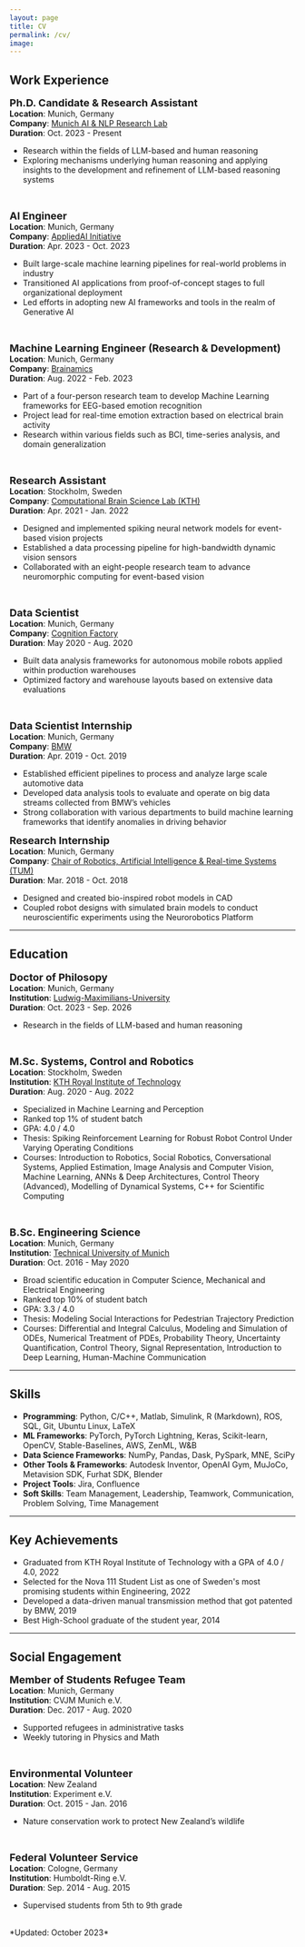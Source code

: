 ```yaml
---
layout: page
title: CV
permalink: /cv/
image:
---
```


## Work Experience

<span style="font-size: 18px;">**Ph.D. Candidate & Research Assistant**</span>  
**Location**: Munich, Germany  
**Company**: [Munich AI & NLP Research Lab](https://mainlp.github.io/)  
**Duration**: Oct. 2023 - Present

- Research within the fields of LLM-based and human reasoning
- Exploring mechanisms underlying human reasoning and applying insights to the development and refinement of LLM-based reasoning systems

<br/>

<span style="font-size: 18px;">**AI Engineer**</span>  
**Location**: Munich, Germany  
**Company**: [AppliedAI Initiative](https://www.appliedai.de/en)  
**Duration**: Apr. 2023 - Oct. 2023

- Built large-scale machine learning pipelines for real-world problems in industry
- Transitioned AI applications from proof-of-concept stages to full organizational deployment
- Led efforts in adopting new AI frameworks and tools in the realm of Generative AI

<br/>

<span style="font-size: 18px;">**Machine Learning Engineer (Research & Development)**</span>  
**Location**: Munich, Germany  
**Company**: [Brainamics](https://brainamics.de/)  
**Duration**: Aug. 2022 - Feb. 2023

- Part of a four-person research team to develop Machine Learning frameworks for EEG-based emotion recognition
- Project lead for real-time emotion extraction based on electrical brain activity
- Research within various fields such as BCI, time-series analysis, and domain generalization

<br/>

<span style="font-size: 18px;">**Research Assistant**</span>  
**Location**: Stockholm, Sweden  
**Company**: [Computational Brain Science Lab (KTH)](https://www.kth.se/cs/cst/research/computational-brain-science-1.779076)  
**Duration**: Apr. 2021 - Jan. 2022  

- Designed and implemented spiking neural network models for event-based vision projects
- Established a data processing pipeline for high-bandwidth dynamic vision sensors
- Collaborated with an eight-people research team to advance neuromorphic computing for event-based vision

<br/>

<span style="font-size: 18px;">**Data Scientist**</span>  
**Location**: Munich, Germany  
**Company**: [Cognition Factory](https://cognitionfactory.com/)  
**Duration**: May 2020 - Aug. 2020  

- Built data analysis frameworks for autonomous mobile robots applied within production warehouses
- Optimized factory and warehouse layouts based on extensive data evaluations

<br/>

<span style="font-size: 18px;">**Data Scientist Internship**</span>  
**Location**: Munich, Germany  
**Company**: [BMW](https://www.bmwgroup.com/en.html)  
**Duration**: Apr. 2019 - Oct. 2019

- Established efficient pipelines to process and analyze large scale automotive data
- Developed data analysis tools to evaluate and operate on big data streams collected from BMW’s vehicles
- Strong collaboration with various departments to build machine learning frameworks that identify anomalies in driving behavior

<span style="font-size: 18px;">**Research Internship**</span>  
**Location**: Munich, Germany  
**Company**: [Chair of Robotics, Artificial Intelligence & Real-time Systems (TUM)](https://www.ce.cit.tum.de/en/air/home/)  
**Duration**: Mar. 2018 - Oct. 2018  

- Designed and created bio-inspired robot models in CAD
- Coupled robot designs with simulated brain models to conduct neuroscientific experiments using the Neurorobotics Platform

---

## Education

<span style="font-size: 18px;">**Doctor of Philosopy**</span>  
**Location**: Munich, Germany  
**Institution**: [Ludwig-Maximilians-University](https://www.lmu.de/en/index.html)  
**Duration**: Oct. 2023 - Sep. 2026  

- Research in the fields of LLM-based and human reasoning

<br/>

<span style="font-size: 18px;">**M.Sc. Systems, Control and Robotics**</span>  
**Location**: Stockholm, Sweden  
**Institution**: [KTH Royal Institute of Technology](https://www.kth.se/en/studies/master/systems-control-robotics/msc-systems-control-and-robotics-1.8733)  
**Duration**: Aug. 2020 - Aug. 2022  

- Specialized in Machine Learning and Perception
- Ranked top 1% of student batch
- GPA: 4.0 / 4.0
- Thesis: Spiking Reinforcement Learning for Robust Robot Control Under Varying Operating Conditions
- Courses: Introduction to Robotics, Social Robotics, Conversational Systems, Applied Estimation, Image Analysis and Computer Vision, Machine Learning, ANNs & Deep Architectures, Control Theory (Advanced), Modelling of Dynamical Systems, C++ for Scientific Computing

<br/>

<span style="font-size: 18px;">**B.Sc. Engineering Science**</span>  
**Location**: Munich, Germany  
**Institution**: [Technical University of Munich](https://www.tum.de/en/studies/degree-programs/detail/engineering-science-bachelor-of-science-bsc)  
**Duration**: Oct. 2016 - May 2020  

- Broad scientific education in Computer Science, Mechanical and Electrical Engineering
- Ranked top 10% of student batch
- GPA: 3.3 / 4.0
- Thesis: Modeling Social Interactions for Pedestrian Trajectory Prediction
- Courses: Differential and Integral Calculus, Modeling and Simulation of ODEs, Numerical Treatment of PDEs, Probability Theory, Uncertainty Quantification, Control Theory, Signal Representation, Introduction to Deep Learning, Human-Machine Communication

---

## Skills
- **Programming**: Python, C/C++, Matlab, Simulink, R (Markdown), ROS, SQL, Git, Ubuntu Linux, LaTeX
- **ML Frameworks**: PyTorch, PyTorch Lightning, Keras, Scikit-learn, OpenCV, Stable-Baselines, AWS, ZenML, W&B
- **Data Science Frameworks**: NumPy, Pandas, Dask, PySpark, MNE, SciPy
- **Other Tools & Frameworks**: Autodesk Inventor, OpenAI Gym, MuJoCo, Metavision SDK, Furhat SDK, Blender
- **Project Tools**: Jira, Confluence
- **Soft Skills**: Team Management, Leadership, Teamwork, Communication, Problem Solving, Time Management

---

## Key Achievements
- Graduated from KTH Royal Institute of Technology with a GPA of 4.0 / 4.0, 2022
- Selected for the Nova 111 Student List as one of Sweden's most promising students within Engineering, 2022
- Developed a data-driven manual transmission method that got patented by BMW, 2019
- Best High-School graduate of the student year, 2014

---

## Social Engagement

<span style="font-size: 18px;">**Member of Students Refugee Team**</span>  
**Location**: Munich, Germany  
**Institution**: CVJM Munich e.V.  
**Duration**: Dec. 2017 - Aug. 2020  
- Supported refugees in administrative tasks
- Weekly tutoring in Physics and Math

<br/>

<span style="font-size: 18px;">**Environmental Volunteer**</span>  
**Location**: New Zealand  
**Institution**: Experiment e.V.   
**Duration**: Oct. 2015 - Jan. 2016  
- Nature conservation work to protect New Zealand’s wildlife

<br/>

<span style="font-size: 18px;">**Federal Volunteer Service**</span>   
**Location**: Cologne, Germany  
**Institution**: Humboldt-Ring e.V.  
**Duration**: Sep. 2014 - Aug. 2015  
- Supervised students from 5th to 9th grade

<br>
*Updated: October 2023*
